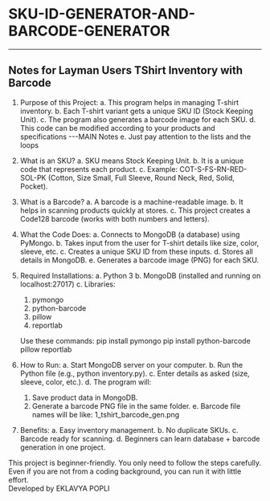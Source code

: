 # SKU-ID-GENERATOR-AND-BARCODE-GENERATOR

---

## Notes for Layman Users TShirt Inventory with Barcode

1. Purpose of this Project:
   a. This program helps in managing T-shirt inventory.
   b. Each T-shirt variant gets a unique SKU ID (Stock Keeping Unit).
   c. The program also generates a barcode image for each SKU.
   d. This code can be modified according to your products and specifications ---MAIN Notes
   e. Just pay attention to the lists and the loops

2. What is an SKU?
   a. SKU means Stock Keeping Unit.
   b. It is a unique code that represents each product.
   c. Example: COT-S-FS-RN-RED-SOL-PK
     (Cotton, Size Small, Full Sleeve, Round Neck, Red, Solid, Pocket).

3. What is a Barcode?
   a. A barcode is a machine-readable image.
   b. It helps in scanning products quickly at stores.
   c. This project creates a Code128 barcode (works with both numbers and letters).

4. What the Code Does:
   a. Connects to MongoDB (a database) using PyMongo.
   b. Takes input from the user for T-shirt details like size, color, sleeve, etc.
   c. Creates a unique SKU ID from these inputs.
   d. Stores all details in MongoDB.
   e. Generates a barcode image (PNG) for each SKU.

5. Required Installations:
   a. Python 3
   b. MongoDB (installed and running on localhost:27017)
   c. Libraries:
    1. pymongo
    2. python-barcode
    3. pillow
    4. reportlab


   Use these commands:
   pip install pymongo
   pip install python-barcode pillow reportlab

6. How to Run:
   a. Start MongoDB server on your computer.
   b. Run the Python file (e.g., python inventory.py).
   c. Enter details as asked (size, sleeve, color, etc.).
   d. The program will:
     1. Save product data in MongoDB.
     2. Generate a barcode PNG file in the same folder.
   e. Barcode file names will be like: 1_tshirt_barcode_gen.png

7. Benefits:
   a. Easy inventory management.
   b. No duplicate SKUs.
   c. Barcode ready for scanning.
   d. Beginners can learn database + barcode generation in one project.

This project is beginner-friendly. You only need to follow the steps carefully. Even if you are not from a coding background, you can run it with little effort.\
Developed by EKLAVYA POPLI